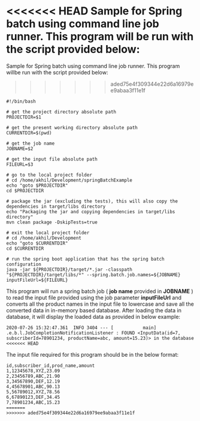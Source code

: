 <<<<<<< HEAD
Sample for Spring batch using command line job runner. This program will be run with the script provided below:
=======
Sample for Spring batch using command line job runner. This program willbe run with the script provided below:
>>>>>>> aded75e4f309344e22d6a16979ee9abaa3f11e1f

```shell
#!/bin/bash

# get the project directory absolute path
PROJECTDIR=$1

# get the present working directory absolute path
CURRENTDIR=$(pwd)

# get the job name
JOBNAME=$2

# get the input file absolute path
FILEURL=$3

# go to the local project folder
# cd /home/akhil/Development/springBatchExample
echo "goto $PROJECTDIR"
cd $PROJECTDIR

# package the jar (excluding the tests), this will also copy the dependencies in target/libs directory
echo "Packaging the jar and copying dependencies in target/libs directory"
mvn clean package -DskipTests=true

# exit the local project folder
# cd /home/akhil/Development
echo "goto $CURRENTDIR"
cd $CURRENTDIR

# run the spring boot application that has the spring batch configuration
java -jar ${PROJECTDIR}/target/*.jar -classpath "${PROJECTDIR}/target/libs/*" --spring.batch.job.names=${JOBNAME} inputFileUrl=${FILEURL}
```

This program will run a spring batch job ( **job name** provided in **JOBNAME** ) to read the input file provided using the job parameter **inputFileUrl** and converts all the product names in the input file to lowercase and save all the converted data in in-memory based database. After loading the data in database, it will display the loaded data as provided in below example:

```
2020-07-26 15:32:47.361  INFO 3404 --- [           main] .e.b.l.JobCompletionNotificationListener : FOUND <InputData(id=7, subscriberId=78901234, productName=abc, amount=15.23)> in the database
<<<<<<< HEAD
```

The input file required for this program should be in the below format:

```CSV
id,subscriber_id,prod_name,amount
1,12345678,XYZ,23.09
2,23456789,ABC,21.90
3,34567890,DEF,12.19
4,45678901,ABC,90.13
5,56789012,XYZ,78.56
6,67890123,DEF,34.45
7,78901234,ABC,15.23
=======
>>>>>>> aded75e4f309344e22d6a16979ee9abaa3f11e1f
```